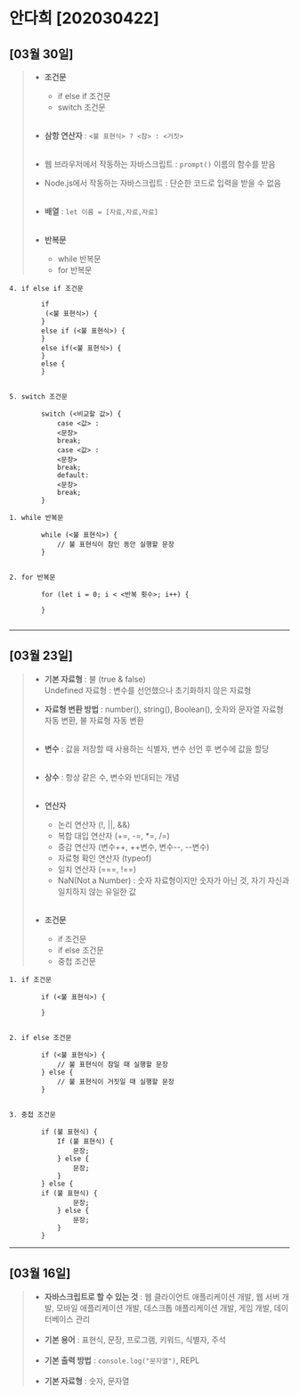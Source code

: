 # 안다희 [202030422]
## [03월 30일]
> * **조건문**
>   * if else if 조건문
>   * switch 조건문<br><br>
>
> * **삼항 연산자** : `<불 표현식> ? <참> : <거짓>`<br><br>
>
> * 웹 브라우저에서 작동하는 자바스크립트 : `prompt()` 이름의 함수를 받음
> * Node.js에서 작동하는 자바스크립트 : 단순한 코드로 입력을 받을 수 없음<br><br>
>
> * **배열** : `let 이름 = [자료,자료,자료]`<br><br>
>
> * **반복문**
>   * while 반복문
>   * for 반복문

```
4. if else if 조건문

        if
         (<불 표현식>) {
        } 
        else if (<불 표현식>) {
        } 
        else if(<불 표현식>) {
        } 
        else {
        }


5. switch 조건문

        switch (<비교할 값>) {
        	case <값> :
        	<문장>
        	break;
        	case <값> : 
        	<문장>
        	break;
        	default:
        	<문장>
        	break;
        }
```

```
1. while 반복문

        while (<불 표현식>) {
        	// 불 표현식이 참인 동안 실행할 문장
        }


2. for 반복문

        for (let i = 0; i < <반복 횟수>; i++) {

        }


```
---
## [03월 23일]
> * **기본 자료형** : 불 (true & false)  
> Undefined 자료형 : 변수를 선언했으나 초기화하지 않은 자료형
> * **자료형 변환 방법** : number(), string(), Boolean(), 숫자와 문자열 자료형 자동 변환, 불 자료형 자동 변환<br><br>
>
> * **변수** : 값을 저장할 때 사용하는 식별자, 변수 선언 후 변수에 값을 할당<br><br>
>
> * **상수** : 항상 같은 수, 변수와 반대되는 개념<br><br>
>
> * **연산자**
>   * 논리 연산자 (!, ||, &&)
>   * 복합 대입 연산자 (+=, -=, *=, /=)
>   * 증감 연산자 (변수++, ++변수, 변수--, --변수)
>   * 자료형 확인 연산자 (typeof)
>   * 일치 연산자 (===, !==)
>   * NaN(Not a Number) : 숫자 자료형이지만 숫자가 아닌 것, 자기 자신과 일치하지 않는 유일한 값<br><br>
>
> * **조건문**
>   * if 조건문
>   * if else 조건문
>   * 중첩 조건문

```
1. if 조건문

        if (<불 표현식>) {

        }


2. if else 조건문

        if (<불 표현식>) {
            // 불 표현식이 참일 때 실행할 문장
        } else {
        	// 불 표현식이 거짓일 때 실행할 문장
        }


3. 중첩 조건문

        if (불 표현식) {
        	If (불 표현식) {
        		문장;
        	} else {
        		문장;
        	}
        } else {
        if (불 표현식) {
        		문장;
        	} else {
        		문장;
        	}
        }

```
---
## [03월 16일]
> * **자바스크립트로 할 수 있는 것** : 웹 클라이언트 애플리케이션 개발, 웹 서버 개발, 모바일 애플리케이션 개발, 데스크톱 애플리케이션 개발, 게임 개발, 데이터베이스 관리<br><br>
> * **기본 용어** : 표현식, 문장, 프로그램, 키워드, 식별자, 주석<br><br>
> * **기본 출력 방법** : `console.log("문자열")`, REPL<br><br>
> * **기본 자료형** : 숫자, 문자열